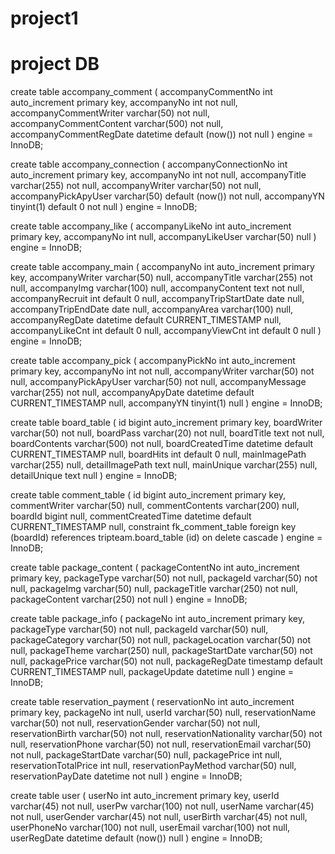﻿# project1
# project DB
create table accompany_comment
(
    accompanyCommentNo      int auto_increment
        primary key,
    accompanyNo             int                      not null,
    accompanyCommentWriter  varchar(50)              not null,
    accompanyCommentContent varchar(500)             not null,
    accompanyCommentRegDate datetime default (now()) not null
)
    engine = InnoDB;

create table accompany_connection
(
    accompanyConnectionNo int auto_increment
        primary key,
    accompanyNo           int                         not null,
    accompanyTitle        varchar(255)                not null,
    accompanyWriter       varchar(50)                 not null,
    accompanyPickApyUser  varchar(50) default (now()) not null,
    accompanyYN           tinyint(1)  default 0       not null
)
    engine = InnoDB;

create table accompany_like
(
    accompanyLikeNo   int auto_increment
        primary key,
    accompanyNo       int         null,
    accompanyLikeUser varchar(50) null
)
    engine = InnoDB;

create table accompany_main
(
    accompanyNo            int auto_increment
        primary key,
    accompanyWriter        varchar(50)                        null,
    accompanyTitle         varchar(255)                       not null,
    accompanyImg           varchar(100)                       null,
    accompanyContent       text                               not null,
    accompanyRecruit       int      default 0                 null,
    accompanyTripStartDate date                               null,
    accompanyTripEndDate   date                               null,
    accompanyArea          varchar(100)                       null,
    accompanyRegDate       datetime default CURRENT_TIMESTAMP null,
    accompanyLikeCnt       int      default 0                 null,
    accompanyViewCnt       int      default 0                 null
)
    engine = InnoDB;

create table accompany_pick
(
    accompanyPickNo      int auto_increment
        primary key,
    accompanyNo          int                                not null,
    accompanyWriter      varchar(50)                        not null,
    accompanyPickApyUser varchar(50)                        not null,
    accompanyMessage     varchar(255)                       not null,
    accompanyApyDate     datetime default CURRENT_TIMESTAMP null,
    accompanyYN          tinyint(1)                         null
)
    engine = InnoDB;

create table board_table
(
    id               bigint auto_increment
        primary key,
    boardWriter      varchar(50)                        not null,
    boardPass        varchar(20)                        not null,
    boardTitle       text                               not null,
    boardContents    varchar(500)                       not null,
    boardCreatedTime datetime default CURRENT_TIMESTAMP null,
    boardHits        int      default 0                 null,
    mainImagePath    varchar(255)                       null,
    detailImagePath  text                               null,
    mainUnique       varchar(255)                       null,
    detailUnique     text                               null
)
    engine = InnoDB;

create table comment_table
(
    id                 bigint auto_increment
        primary key,
    commentWriter      varchar(50)                        null,
    commentContents    varchar(200)                       null,
    boardId            bigint                             null,
    commentCreatedTime datetime default CURRENT_TIMESTAMP null,
    constraint fk_comment_table
        foreign key (boardId) references tripteam.board_table (id)
            on delete cascade
)
    engine = InnoDB;

create table package_content
(
    packageContentNo int auto_increment
        primary key,
    packageType      varchar(50)  not null,
    packageId        varchar(50)  not null,
    packageImg       varchar(50)  null,
    packageTitle     varchar(250) not null,
    packageContent   varchar(250) not null
)
    engine = InnoDB;

create table package_info
(
    packageNo        int auto_increment
        primary key,
    packageType      varchar(50)                         not null,
    packageId        varchar(50)                         null,
    packageCategory  varchar(50)                         not null,
    packageLocation  varchar(50)                         not null,
    packageTheme     varchar(250)                        null,
    packageStartDate varchar(50)                         not null,
    packagePrice     varchar(50)                         not null,
    packageRegDate   timestamp default CURRENT_TIMESTAMP null,
    packageUpdate    datetime                            null
)
    engine = InnoDB;

create table reservation_payment
(
    reservationNo          int auto_increment
        primary key,
    packageNo              int         null,
    userId                 varchar(50) null,
    reservationName        varchar(50) not null,
    reservationGender      varchar(50) not null,
    reservationBirth       varchar(50) not null,
    reservationNationality varchar(50) not null,
    reservationPhone       varchar(50) not null,
    reservationEmail       varchar(50) not null,
    packageStartDate       varchar(50) null,
    packagePrice           int         null,
    reservationTotalPrice  int         null,
    reservationPayMethod   varchar(50) null,
    reservationPayDate     datetime    not null
)
    engine = InnoDB;

create table user
(
    userNo      int auto_increment
        primary key,
    userId      varchar(45)              not null,
    userPw      varchar(100)             not null,
    userName    varchar(45)              not null,
    userGender  varchar(45)              not null,
    userBirth   varchar(45)              not null,
    userPhoneNo varchar(100)             not null,
    userEmail   varchar(100)             not null,
    userRegDate datetime default (now()) null
)
    engine = InnoDB;

